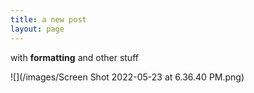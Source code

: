 ```yaml
---
title: a new post
layout: page
---
```


with **formatting** and other stuff

![](/images/Screen Shot 2022-05-23 at 6.36.40 PM.png)
